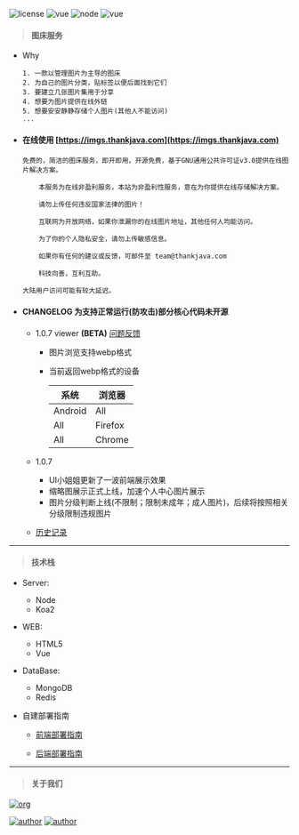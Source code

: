 ![license](https://img.shields.io/badge/license-GNU-100000.svg)
![vue](https://img.shields.io/badge/>-vue-lightred.svg)
![node](https://img.shields.io/badge/>-nodejs-green.svg)
![vue](https://img.shields.io/badge/>-koa2-blue.svg)

> #### 图床服务

- Why

    ```
    1. 一款以管理图片为主导的图床
    2. 为自己的图片分类，贴标签以便后面找到它们
    3. 要建立几张图片集用于分享
    4. 想要为图片提供在线外链
    5. 想要安安静静存储个人图片(其他人不能访问)
    ...
    ```

- #### 在线使用 [https://imgs.thankjava.com](https://imgs.thankjava.com)

    ```
    免费的，简洁的图床服务，即开即用，开源免费，基于GNU通用公共许可证v3.0提供在线图片解决方案。
    
        本服务为在线非盈利服务，本站为非盈利性服务，意在为你提供在线存储解决方案。
    
        请勿上传任何违反国家法律的图片！

        互联网为开放网络，如果你泄漏你的在线图片地址，其他任何人均能访问。

        为了你的个人隐私安全，请勿上传敏感信息。

        如果你有任何的建议或反馈，可邮件至 team@thankjava.com

        科技向善，互利互助。

    大陆用户访问可能有较大延迟。
    ```

- #### CHANGELOG **为支持正常运行(防攻击)部分核心代码未开源**

    - 1.0.7 viewer **(BETA)** [问题反馈](https://github.com/lazy-koala/imgs-upload-srv/issues/new)
        
        - 图片浏览支持webp格式
        - 当前返回webp格式的设备
        
          系统 | 浏览器
          --- | ---
          Android | All
          All | Firefox
          All | Chrome
        
    - 1.0.7

        - UI小姐姐更新了一波前端展示效果
        - 缩略图展示正式上线，加速个人中心图片展示
        - 图片分级判断上线(不限制；限制未成年；成人图片)，后续将按照相关分级限制违规图片
    
    - [历史记录](https://github.com/lazy-koala/imgs-upload-srv/blob/master/doc/changelog.md)
---
> #### 技术栈
- Server:

    - Node
    - Koa2
            
- WEB:

    - HTML5
    - Vue
            
- DataBase:

    - MongoDB
    - Redis
- 自建部署指南

    - [前端部署指南](https://github.com/lazy-koala/imgs-upload-srv/blob/master/doc/deploy-web.md)

    - [后端部署指南](https://github.com/lazy-koala/imgs-upload-srv/blob/master/doc/deploy-srv.md)
---    
> #### 关于我们

[![org](https://img.shields.io/badge/org-@LazyKoala-yellow.svg)](https://github.com/lazy-koala/)

[![author](https://img.shields.io/badge/author-@qazyuan-blue.svg)](https://github.com/qazyuan/) [![author](https://img.shields.io/badge/author-@thankjava-blue.svg)](https://github.com/thankjava/)

